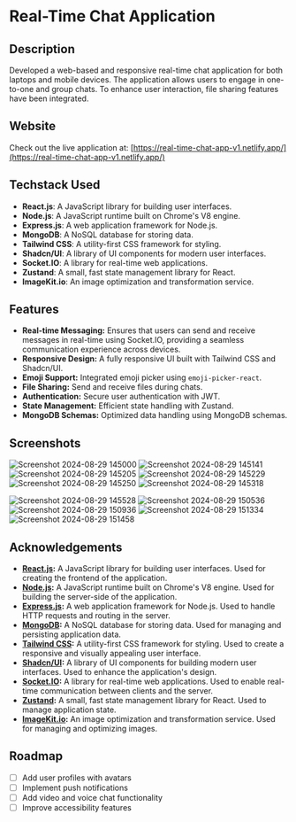# Real-Time Chat Application

## Description
Developed a web-based and responsive real-time chat application for both laptops and mobile devices. The application allows users to engage in one-to-one and group chats. To enhance user interaction, file sharing features have been integrated.

## Website

Check out the live application at: [https://real-time-chat-app-v1.netlify.app/](https://real-time-chat-app-v1.netlify.app/)

## Techstack Used

- **React.js**: A JavaScript library for building user interfaces.
- **Node.js**: A JavaScript runtime built on Chrome's V8 engine.
- **Express.js**: A web application framework for Node.js.
- **MongoDB**: A NoSQL database for storing data.
- **Tailwind CSS**: A utility-first CSS framework for styling.
- **Shadcn/UI**: A library of UI components for modern user interfaces.
- **Socket.IO**: A library for real-time web applications.
- **Zustand**: A small, fast state management library for React.
- **ImageKit.io**: An image optimization and transformation service.

## Features

- **Real-time Messaging:** Ensures that users can send and receive messages in real-time using Socket.IO, providing a seamless communication experience across devices.
- **Responsive Design:** A fully responsive UI built with Tailwind CSS and Shadcn/UI.
- **Emoji Support:** Integrated emoji picker using `emoji-picker-react`.
- **File Sharing:** Send and receive files during chats.
- **Authentication:** Secure user authentication with JWT.
- **State Management:** Efficient state handling with Zustand.
- **MongoDB Schemas:** Optimized data handling using MongoDB schemas.

## Screenshots

![Screenshot 2024-08-29 145000](https://github.com/user-attachments/assets/19e1d8c3-55c2-4a95-a8cd-ace8095cc5db)
![Screenshot 2024-08-29 145141](https://github.com/user-attachments/assets/16ea5631-5cf4-488b-83bb-cde0155a3604)
![Screenshot 2024-08-29 145205](https://github.com/user-attachments/assets/00010d2f-24e4-41c1-a641-8875da3f65f1)
![Screenshot 2024-08-29 145229](https://github.com/user-attachments/assets/14ac9ea4-a405-488e-84b7-482cb3af0f6d)
![Screenshot 2024-08-29 145250](https://github.com/user-attachments/assets/6da60f84-7728-4aba-9574-954a9a300bf9)
![Screenshot 2024-08-29 145318](https://github.com/user-attachments/assets/bf5bb65a-4086-40ad-bf9d-0e8e04f7305f)


![Screenshot 2024-08-29 145528](https://github.com/user-attachments/assets/b0e1138e-3a4a-4d05-a0d8-1fed43704377)
![Screenshot 2024-08-29 150536](https://github.com/user-attachments/assets/7006862b-7d5b-437d-8ce0-328ba9a9b23f)
![Screenshot 2024-08-29 150936](https://github.com/user-attachments/assets/c8206b09-be0d-43ef-a770-9922cc9e3e9a)
![Screenshot 2024-08-29 151334](https://github.com/user-attachments/assets/e772a3fe-9454-47c7-a4ac-3513e5d32f46)
![Screenshot 2024-08-29 151458](https://github.com/user-attachments/assets/3332d7eb-94a7-4475-b2f0-9caa8dd73a2c)


## Acknowledgements

- **[React.js](https://reactjs.org/):** A JavaScript library for building user interfaces. Used for creating the frontend of the application.
- **[Node.js](https://nodejs.org/):** A JavaScript runtime built on Chrome's V8 engine. Used for building the server-side of the application.
- **[Express.js](https://expressjs.com/):** A web application framework for Node.js. Used to handle HTTP requests and routing in the server.
- **[MongoDB](https://www.mongodb.com/):** A NoSQL database for storing data. Used for managing and persisting application data.
- **[Tailwind CSS](https://tailwindcss.com/):** A utility-first CSS framework for styling. Used to create a responsive and visually appealing user interface.
- **[Shadcn/UI](https://shadcn.dev/):** A library of UI components for building modern user interfaces. Used to enhance the application's design.
- **[Socket.IO](https://socket.io/):** A library for real-time web applications. Used to enable real-time communication between clients and the server.
- **[Zustand](https://zustand-demo.pmnd.rs/):** A small, fast state management library for React. Used to manage application state.
- **[ImageKit.io](https://imagekit.io/):** An image optimization and transformation service. Used for managing and optimizing images.


## Roadmap

- [ ] Add user profiles with avatars
- [ ] Implement push notifications
- [ ] Add video and voice chat functionality
- [ ] Improve accessibility features
